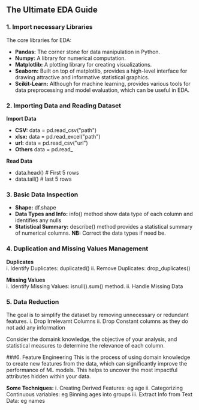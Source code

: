 ## The Ultimate EDA Guide
### 1. Import necessary Libraries
The core libraries for EDA:</br>
* **Pandas:** The corner stone for data manipulation in Python.
* **Numpy:** A library for numerical computation.
* **Matplotlib:** A plotting library for creating visualizations.
* **Seaborn:** Built on top of matplotlib, provides a high-level interface for drawing attractive and informative statistical graphics.
* **Scikit-Learn:** Although for machine learning, provides various tools for data preprocessing and model evaluation, which can be useful in EDA.

### 2. Importing Data and Reading Dataset
  **Import Data**
   * **CSV:** data = pd.read_csv("path")
   * **xlsx:** data = pd.read_excel("path")
   * **url:** data = pd.read_csv("url")
   * **Others** data = pd.read_<format>
   
  **Read Data**
   * data.head() # First 5 rows
   * data.tail() # last 5 rows

### 3. Basic Data Inspection
   * **Shape:** df.shape
   * **Data Types and Info:** info() method show data type of each column and identifies any nulls
   * **Statistical Summary:** describe() method provides a statistical summary of numerical columns.
**NB:** Correct the data types if need be.

### 4. Duplication and Missing Values Management
**Duplicates**</br>
  i. Identify Duplicates: duplicated()
  ii. Remove Duplicates: drop_duplicates()

**Missing Values**</br>
  i. Identify Missing Values: isnull().sum() method.
  ii. Handle Missing Data

### 5. Data Reduction
The goal is to simplify the dataset by removing unnecessary or redundant features.
i. Drop Irrelevamt Columns
ii. Drop Constant columns as they do not add any information

Consider the domaink knowledge, the objective of your analysis, and statistical measures to determine the relevance of each column.

###6. Feature Engineering
This is the process of using domain knowledge to create new features from the data, which can significantly improve the performance of ML models. This helps to uncover the most impactful attributes hidden within your data.

**Some Techniques:**
  i. Creating Derived Features: eg age
  ii. Categorizing Continuous variables: eg Binning ages into groups
  iii. Extract Info from Text Data: eg names
  
    
  
  
